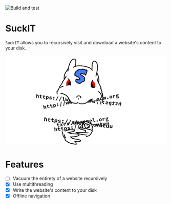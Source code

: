 ![Build and test](https://github.com/Skallwar/suckit/workflows/Build%20and%20test/badge.svg)

# SuckIT

`SuckIT` allows you to recursively visit and download a website's content to
your disk.

![SuckIT Logo](suckit_logo.png)

# Features

* [ ] Vacuum the entirety of a website recursively
* [x] Use multithreading
* [x] Write the website's content to your disk
* [x] Offline navigation
